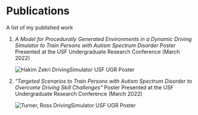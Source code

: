 # Publications
A list of my published work

1.	*A Model for Procedurally Generated Environments in a Dynamic Driving Simulator to Train Persons with Autism Spectrum Disorder*
    Poster Presented at the USF Undergraduate Research Conference (March 2022)
    
    ![Hakim Zekri DrivingSimulator USF UGR Poster](https://user-images.githubusercontent.com/62521050/182042447-6357abce-272e-478b-8fbe-3de71ce8010e.svg)


2.	*"Targeted Scenarios to Train Persons with Autism Spectrum Disorder to Overcome Driving Skill Challenges"*
    Poster Presented at the USF Undergraduate Research Conference (March 2022)
    
    ![Turner, Ross DrivingSimulator USF UGR Poster](https://user-images.githubusercontent.com/62521050/182042520-b53af31f-d17b-45ac-b46b-fc034dcdff8b.svg)
